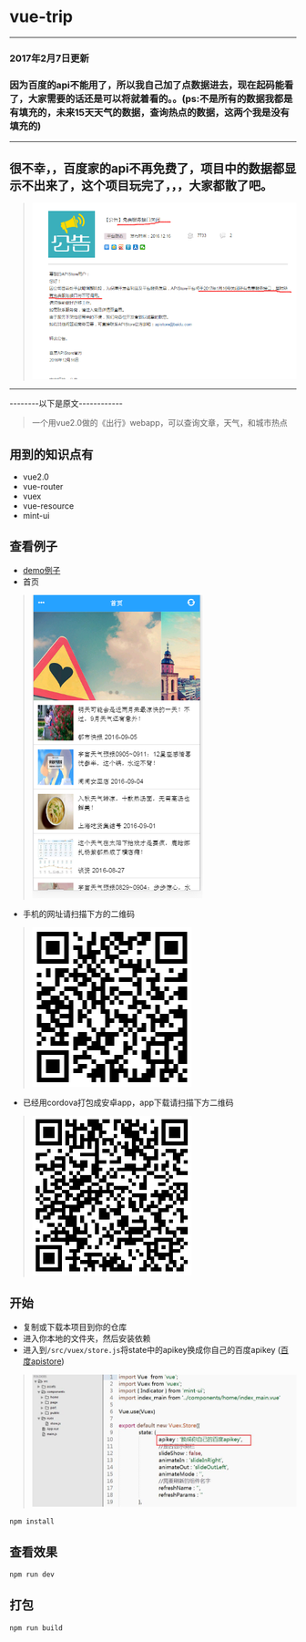 # vue-trip

* * *
### 2017年2月7日更新
### 因为百度的api不能用了，所以我自己加了点数据进去，现在起码能看了，大家需要的话还是可以将就着看的。。(ps:不是所有的数据我都是有填充的，未来15天天气的数据，查询热点的数据，这两个我是没有填充的)
* * *

## 很不幸，，百度家的api不再免费了，项目中的数据都显示不出来了，这个项目玩完了，，，大家都散了吧。
> ![不幸](./demo/liumang.png)

* * *

--------以下是原文------------

> 一个用vue2.0做的《出行》webapp，可以查询文章，天气，和城市热点


## 用到的知识点有
- vue2.0
- vue-router
- vuex
- vue-resource
- mint-ui

## 查看例子

- [demo例子](http://vue-trip.wenye123.com//#/)
- 首页
> ![首页](./demo/home.png)
- 手机的网址请扫描下方的二维码
> ![手机网址](./demo/phone.png)
- 已经用cordova打包成安卓app，app下载请扫描下方二维码
> ![手机网址](./demo/phone_apk.png)


## 开始

 - 复制或下载本项目到你的仓库
 - 进入你本地的文件夹，然后安装依赖
 - 进入到`/src/vuex/store.js`将state中的apikey换成你自己的百度apikey ([百度apistore](http://apistore.baidu.com/))
> ![apikey修改](./demo/apikey.jpg)

``` javascript
npm install
```

## 查看效果
``` javascript
npm run dev

```

## 打包

``` javascript
npm run build

```